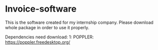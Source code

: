 # Invoice-software

This is the software created for my internship company.
Please download whole package in order to use it properly. 




Dependencies need download:
1: POPPLER:
   https://poppler.freedesktop.org/
